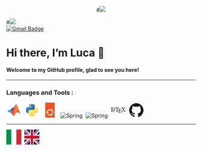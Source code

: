 <div id="header" align="center">
  
  #<img src="https://(https://it.pinterest.com/pin/806636983256828753/)" width="200"/>
</div>
#<img src="https://media.giphy.com/media/GQlUu7wLzZ7iGNhzQJ/giphy.gif" width="200"/>




<div id="badges">
 <a href="https://luca.santoro.studio@gmail.com">
  <img src="https://img.shields.io/badge/Gmail-red?style=for-the-badge&logo=Gmail&logoColor=white" alt="Gmail Badge"/>
 </a>
</div>



# Hi there, I’m Luca 👋 
#### Welcome to my GitHub profile, glad to see you here!

-----
### Languages and Tools :

<div>
  <img src="https://github.com/devicons/devicon/blob/master/icons/matlab/matlab-original.svg" title="Java" alt="Java" width="40" height="40"/>&nbsp;
  <img src="https://github.com/devicons/devicon/blob/master/icons/python/python-original.svg" title="React" alt="React" width="40" height="40"/>&nbsp;
  <img src="https://github.com/devicons/devicon/blob/master/icons/ubuntu/ubuntu-plain.svg" title="Spring" alt="Spring" width="40" height="40"/>&nbsp;
  <img src="https://www.wolfram.com/common/framework/img/spikey.en.png" title="Spring" alt="Spring" width="40" height="40"/>&nbsp;
  <img src="https://upload.wikimedia.org/wikipedia/commons/thumb/8/86/Codesys_Logo.svg/1200px-Codesys_Logo.svg.png" title="Spring" alt="Spring" width="40" height="40"/>&nbsp;
  <img src="https://github.com/devicons/devicon/blob/master/icons/latex/latex-original.svg" title="Spring" alt="Spring" width="40" height="40"/>&nbsp;
  <img src="https://github.com/devicons/devicon/blob/master/icons/github/github-original.svg" title="Spring" alt="Spring" width="40" height="40"/>&nbsp;
</div>

------
<div>
  <img src="https://github.com/lipis/flag-icons/blob/main/flags/4x3/it.svg" title="Java" alt="Java" width="40" height="40"/>&nbsp;
  <img src="https://github.com/lipis/flag-icons/blob/main/flags/4x3/gb.svg" alt="React" width="40" height="40"/>&nbsp;
 
</div>


<!---
LucaSantoro1/LucaSantoro1 is a ✨ special ✨ repository because its `README.md` (this file) appears on your GitHub profile.
You can click the Preview link to take a look at your changes.
--->
